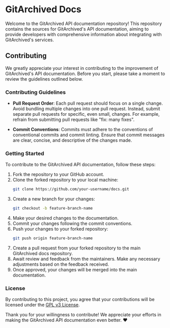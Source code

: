 # GitArchived Docs
Welcome to the GitArchived API documentation repository! This repository contains the sources for GitArchived's API documentation, aiming to provide developers with comprehensive information about integrating with GitArchived's services.

## Contributing
We greatly appreciate your interest in contributing to the improvement of GitArchived's API documentation. Before you start, please take a moment to review the guidelines outlined below.

### Contributing Guidelines
- **Pull Request Order**: Each pull request should focus on a single change. Avoid bundling multiple changes into one pull request. Instead, submit separate pull requests for specific, even small, changes. For example, refrain from submitting pull requests like "fix: many fixes".
  
- **Commit Conventions**: Commits must adhere to the conventions of conventional commits and commit linting. Ensure that commit messages are clear, concise, and descriptive of the changes made.

### Getting Started
To contribute to the GitArchived API documentation, follow these steps:

1. Fork the repository to your GitHub account.
2. Clone the forked repository to your local machine:
   ```bash
   git clone https://github.com/your-username/docs.git
   ```
3. Create a new branch for your changes:
   ```bash
   git checkout -b feature-branch-name
   ```
4. Make your desired changes to the documentation.
5. Commit your changes following the commit conventions.
6. Push your changes to your forked repository:
   ```bash
   git push origin feature-branch-name
   ```
7. Create a pull request from your forked repository to the main GitArchived docs repository.
8. Await review and feedback from the maintainers. Make any necessary adjustments based on the feedback received.
9. Once approved, your changes will be merged into the main documentation.

### License
By contributing to this project, you agree that your contributions will be licensed under the [GPL v3 License](./LICENSE).

Thank you for your willingness to contribute! We appreciate your efforts in making the GitArchived API documentation even better. ❤️
